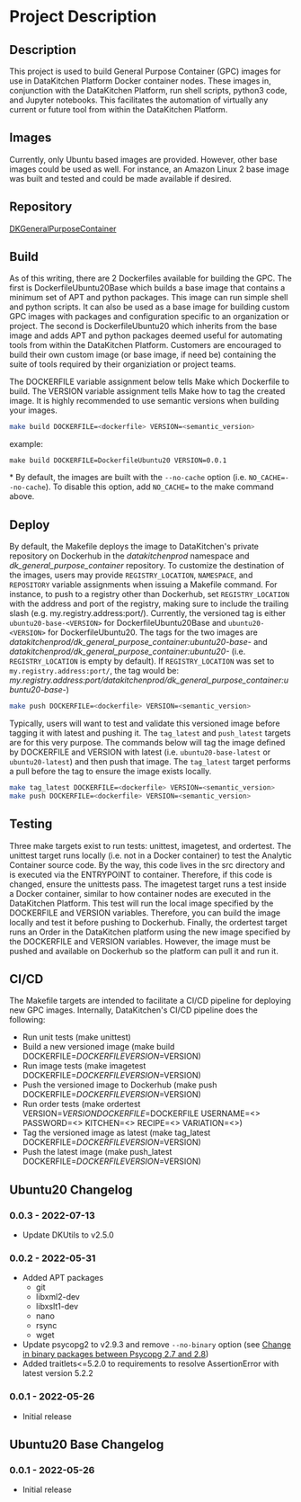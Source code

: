 # Project Description

## Description
This project is used to build General Purpose Container (GPC) images for use in DataKitchen Platform Docker container 
nodes. These images in, conjunction with the DataKitchen Platform, run shell scripts, python3 code, and Jupyter 
notebooks. This facilitates the automation of virtually any current or future tool from within the DataKitchen Platform.

## Images
Currently, only Ubuntu based images are provided. However, other base images could be used as well. For instance, an
Amazon Linux 2 base image was built and tested and could be made available if desired.

## Repository
[DKGeneralPurposeContainer](https://github.com/DataKitchen/DKGeneralPurposeContainer)

## Build
As of this writing, there are 2 Dockerfiles available for building the GPC. The first is DockerfileUbuntu20Base which
builds a base image that contains a minimum set of APT and python packages. This image can run simple shell 
and python scripts. It can also be used as a base image for building custom GPC images with packages and configuration 
specific to an organization or project. The second is DockerfileUbuntu20 which inherits from the base image and adds 
APT and python packages deemed useful for automating tools from within the DataKitchen Platform. Customers are 
encouraged to build their own custom image (or base image, if need be) containing the suite of tools required by their
organiziation or project teams. 

The DOCKERFILE variable assignment below tells Make which Dockerfile to build. The VERSION variable assignment tells
Make how to tag the created image. It is highly recommended to use semantic versions when building your images.

```bash
make build DOCKERFILE=<dockerfile> VERSION=<semantic_version>
```
example:
```
make build DOCKERFILE=DockerfileUbuntu20 VERSION=0.0.1
```
\* By default, the images are built with the `--no-cache` option (i.e. `NO_CACHE=--no-cache`). To disable this option, 
add `NO_CACHE=` to the make command above.

## Deploy
By default, the Makefile deploys the image to DataKitchen's private repository on Dockerhub in the _datakitchenprod_ 
namespace and _dk_general_purpose_container_ repository. To customize the destination of the images, users may provide 
`REGISTRY_LOCATION`, `NAMESPACE`, and `REPOSITORY` variable assignments when issuing a Makefile command. For 
instance, to push to a registry other than Dockerhub, set `REGISTRY_LOCATION` with the address and port of the registry,
making sure to include the trailing slash (e.g. my.registry.address:port/). Currently, the versioned tag is either 
`ubuntu20-base-<VERSION>` for DockerfileUbuntu20Base and `ubuntu20-<VERSION>` for DockerfileUbuntu20. The tags 
for the two images are _datakitchenprod/dk_general_purpose_container:ubuntu20-base-<VERSION>_ and 
_datakitchenprod/dk_general_purpose_container:ubuntu20-<VERSION>_ (i.e. `REGISTRY_LOCATION` is empty by default). If
`REGISTRY_LOCATION` was set to `my.registry.address:port/`, the tag would be:
_my.registry.address:port/datakitchenprod/dk_general_purpose_container:ubuntu20-base-<VERSION>_)

```bash
make push DOCKERFILE=<dockerfile> VERSION=<semantic_version>
```

Typically, users will want to test and validate this versioned image before tagging it with latest and pushing it. The
`tag_latest` and `push_latest` targets are for this very purpose. The commands below will tag the image defined by 
DOCKERFILE and VERSION with latest (i.e. `ubuntu20-base-latest` or `ubuntu20-latest`) and then push that image. The 
`tag_latest` target performs a pull before the tag to ensure the image exists locally.
```bash
make tag_latest DOCKERFILE=<dockerfile> VERSION=<semantic_version>
make push DOCKERFILE=<dockerfile> VERSION=<semantic_version>
```

## Testing
Three make targets exist to run tests: unittest, imagetest, and ordertest. The unittest target runs locally (i.e. not
in a Docker container) to test the Analytic Container source code. By the way, this code lives in the src directory and
is executed via the ENTRYPOINT to container. Therefore, if this code is changed, ensure the unittests pass. The 
imagetest target runs a test inside a Docker container, similar to how container nodes are executed in the DataKitchen
Platform. This test will run the local image specified by the DOCKERFILE and VERSION variables. Therefore, you can build
the image locally and test it before pushing to Dockerhub. Finally, the ordertest target runs an Order in the 
DataKitchen platform using the new image specified by the DOCKERFILE and VERSION variables. However, the image must be
pushed and available on Dockerhub so the platform can pull it and run it.

## CI/CD
The Makefile targets are intended to facilitate a CI/CD pipeline for deploying new GPC images. Internally, DataKitchen's
CI/CD pipeline does the following:
* Run unit tests (make unittest)
* Build a new versioned image (make build DOCKERFILE=$DOCKERFILE VERSION=$VERSION)
* Run image tests (make imagetest DOCKERFILE=$DOCKERFILE VERSION=$VERSION)
* Push the versioned image to Dockerhub (make push DOCKERFILE=$DOCKERFILE VERSION=$VERSION)
* Run order tests (make ordertest VERSION=$VERSION DOCKERFILE=$DOCKERFILE USERNAME=<> PASSWORD=<> KITCHEN=<> RECIPE=<> VARIATION=<>)
* Tag the versioned image as latest (make tag_latest DOCKERFILE=$DOCKERFILE VERSION=$VERSION)
* Push the latest image (make push_latest DOCKERFILE=$DOCKERFILE VERSION=$VERSION)


## Ubuntu20 Changelog

### 0.0.3 - 2022-07-13
* Update DKUtils to v2.5.0


### 0.0.2 - 2022-05-31
* Added APT packages
  * git
  * libxml2-dev
  * libxslt1-dev
  * nano
  * rsync
  * wget
* Update psycopg2 to v2.9.3 and remove `--no-binary` option (see [Change in binary packages between Psycopg 2.7 and 2.8](https://www.psycopg.org/docs/install.html#change-in-binary-packages-between-psycopg-2-7-and-2-8))
* Added traitlets<=5.2.0 to requirements to resolve AssertionError with latest version 5.2.2

### 0.0.1 - 2022-05-26
* Initial release


## Ubuntu20 Base Changelog

### 0.0.1 - 2022-05-26
* Initial release

